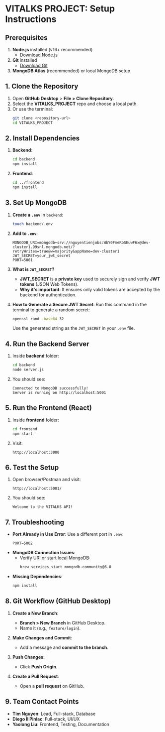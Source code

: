 # VITALKS PROJECT: Setup Instructions

## Prerequisites
1. **Node.js** installed (v16+ recommended)  
   - [Download Node.js](https://nodejs.org)  
2. **Git** installed  
   - [Download Git](https://git-scm.com/)  
3. **MongoDB Atlas** (recommended) or local MongoDB setup

## 1. Clone the Repository
1. Open **GitHub Desktop** > **File > Clone Repository**.
2. Select the **VITALKS_PROJECT** repo and choose a local path.
3. Or use the terminal:
   ```bash
   git clone <repository-url>
   cd VITALKS_PROJECT
   ```

## 2. Install Dependencies
1. **Backend**:
   ```bash
   cd backend
   npm install
   ```

2. **Frontend**:
   ```bash
   cd ../frontend
   npm install
   ```

## 3. Set Up MongoDB

1. **Create a `.env`** in `backend`:
   ```bash
   touch backend/.env
   ```

2. **Add to `.env`**:
   ```
   MONGODB_URI=mongodb+srv://nguyentienjobs:WbY0FmeRbSEuwF6x@dev-cluster1.99snl.mongodb.net/?retryWrites=true&w=majority&appName=dev-cluster1
   JWT_SECRET=your_jwt_secret
   PORT=5001
   ```

3. **What is `JWT_SECRET`?**
   - **JWT_SECRET** is a **private key** used to securely sign and verify **JWT tokens** (JSON Web Tokens).  
   - **Why it's important**: It ensures only valid tokens are accepted by the backend for authentication.

4. **How to Generate a Secure JWT Secret**:
   Run this command in the terminal to generate a random secret:
   ```bash
   openssl rand -base64 32
   ```

   Use the generated string as the `JWT_SECRET` in your `.env` file.


## 4. Run the Backend Server
1. Inside **backend** folder:
   ```bash
   cd backend
   node server.js
   ```

2. You should see:
   ```
   Connected to MongoDB successfully!
   Server is running on http://localhost:5001
   ```

## 5. Run the Frontend (React)
1. Inside **frontend** folder:
   ```bash
   cd frontend
   npm start
   ```

2. Visit:
   ```
   http://localhost:3000
   ```

## 6. Test the Setup
1. Open browser/Postman and visit:
   ```
   http://localhost:5001/
   ```

2. You should see:
   ```
   Welcome to the VITALKS API!
   ```

## 7. Troubleshooting
- **Port Already in Use Error**: Use a different port in `.env`:
  ```
  PORT=5002
  ```
- **MongoDB Connection Issues**:
  - Verify URI or start local MongoDB:
    ```bash
    brew services start mongodb-community@6.0
    ```
- **Missing Dependencies**:
  ```bash
  npm install
  ```

## 8. Git Workflow (GitHub Desktop)
1. **Create a New Branch**:  
   - **Branch > New Branch** in GitHub Desktop.  
   - Name it (e.g., `feature/login`).

2. **Make Changes and Commit**:
   - Add a message and **commit to the branch**.

3. **Push Changes**:
   - Click **Push Origin**.

4. **Create a Pull Request**:
   - Open a **pull request** on GitHub.

## 9. Team Contact Points
- **Tim Nguyen**: Lead, Full-stack, Database  
- **Diego II Pinlac**: Full-stack, UI/UX  
- **Yaolong Liu**: Frontend, Testing, Documentation
